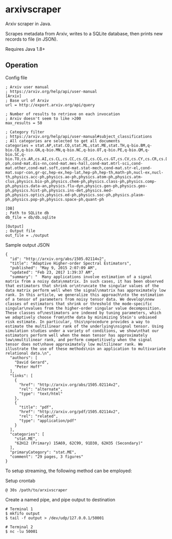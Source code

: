 # arxivscraper

Arxiv scraper in Java.

Scrapes metadata from Arxiv, writes to a SQLite database, then prints new records to file (in JSON).

Requires Java 1.8+

## Operation

Config file

    ; Arxiv user manual
    ; https://arxiv.org/help/api/user-manual
    [Arxiv]
    ; Base url of Arxiv
    url = http://export.arxiv.org/api/query

    ; Number of results to retrieve on each invocation
    ; Arxiv doesn't seem to like >200
    max_results = 50

    ; Category filter
    ; https://arxiv.org/help/api/user-manual#subject_classifications
    ; All categories are selected to get all documents
    categories = stat.AP,stat.CO,stat.ML,stat.ME,stat.TH,q-bio.BM,q-bio.CB,q-bio.GN,q-bio.MN,q-bio.NC,q-bio.OT,q-bio.PE,q-bio.QM,q-bio.SC,q-bio.TO,cs.AR,cs.AI,cs.CL,cs.CC,cs.CE,cs.CG,cs.GT,cs.CV,cs.CY,cs.CR,cs.DS,cs.DB,cs.DL,cs.DM,cs.DC,cs.GL,cs.GR,cs.HC,cs.IR,cs.IT,cs.LG,cs.LO,cs.MS,cs.MA,cs.MM,cs.NI,cs.NE,cs.NA,cs.OS,cs.OH,cs.PF,cs.PL,cs.RO,cs.SE,cs.SD,cs.SC,nlin.AO,nlin.CG,nlin.CD,nlin.SI,nlin.PS,math.AG,math.AT,math.AP,math.CT,math.CA,math.CO,math.AC,math.CV,math.DG,math.DS,math.FA,math.GM,math.GN,math.GT,math.GR,math.HO,math.IT,math.KT,math.LO,math.MP,math.MG,math.NT,math.NA,math.OA,math.OC,math.PR,math.QA,math.RT,math.RA,math.SP,math.ST,math.SG,astro-ph,cond-mat.dis-nn,cond-mat.mes-hall,cond-mat.mtrl-sci,cond-mat.other,cond-mat.soft,cond-mat.stat-mech,cond-mat.str-el,cond-mat.supr-con,gr-qc,hep-ex,hep-lat,hep-ph,hep-th,math-ph,nucl-ex,nucl-th,physics.acc-ph,physics.ao-ph,physics.atom-ph,physics.atm-clus,physics.bio-ph,physics.chem-ph,physics.class-ph,physics.comp-ph,physics.data-an,physics.flu-dyn,physics.gen-ph,physics.geo-ph,physics.hist-ph,physics.ins-det,physics.med-ph,physics.optics,physics.ed-ph,physics.soc-ph,physics.plasm-ph,physics.pop-ph,physics.space-ph,quant-ph

    [DB]
    ; Path to SQLite db
    db_file = db/db.sqlite

    [Output]
    ; Output file
    out_file = ./output

Sample output JSON

    {
      "id": "http://arxiv.org/abs/1505.02114v2",
      "title": "Adaptive Higher-order Spectral Estimators",
      "published": "May 9, 2015 2:07:09 AM",
      "updated": "Feb 23, 2017 1:39:37 AM",
      "summary": "  Many applications involve estimation of a signal matrix from a noisy data\nmatrix. In such cases, it has been observed that estimators that shrink or\ntruncate the singular values of the data matrix perform well when the signal\nmatrix has approximately low rank. In this article, we generalize this approach\nto the estimation of a tensor of parameters from noisy tensor data. We develop\nnew classes of estimators that shrink or threshold the mode-specific singular\nvalues from the higher-order singular value decomposition. These classes of\nestimators are indexed by tuning parameters, which we adaptively choose from\nthe data by minimizing Stein's unbiased risk estimate. In particular, this\nprocedure provides a way to estimate the multilinear rank of the underlying\nsignal tensor. Using simulation studies under a variety of conditions, we show\nthat our estimators perform well when the mean tensor has approximately low\nmultilinear rank, and perform competitively when the signal tensor does not\nhave approximately low multilinear rank. We illustrate the use of these methods\nin an application to multivariate relational data.\n",
      "authors": [
        "David Gerard",
        "Peter Hoff"
      ],
      "links": [
        {
          "href": "http://arxiv.org/abs/1505.02114v2",
          "rel": "alternate",
          "type": "text/html"
        },
        {
          "title": "pdf",
          "href": "http://arxiv.org/pdf/1505.02114v2",
          "rel": "related",
          "type": "application/pdf"
        }
      ],
      "categories": [
        "stat.ME",
        "62H12 (Primary) 15A69, 62C99, 91D30, 62H35 (Secondary)"
      ],
      "primaryCategory": "stat.ME",
      "comment": "29 pages, 3 figures"
    }
    
To setup streaming, the following method can be employed:

Setup crontab

    @ 30s /path/to/arxivscraper


Create a named pipe, and pipe output to destination

    # Terminal 1
    $ mkfifo output
    $ tail -f output > /dev/udp/127.0.0.1/50001
    
    # Terminal 2
    $ nc -lu 50001

